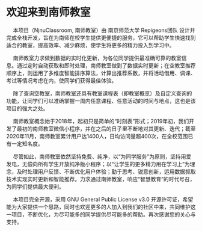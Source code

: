 # 欢迎来到南师教室

&ensp;&ensp;
本项目（NjnuClassroom, 南师教室）由 南京师范大学 Repigeons团队 设计并完成全栈开发，旨在为南师在校学生提供更便捷的服务，它可以帮助学生快速找到适合的教室，提高效率、减少麻烦，使学生将更多的精力投入到学习中。

&ensp;&ensp;
南师教室力求做到数据的实时化更新，为各位同学提供最准确可靠的教室信息。通过定时自动获取和即时处理，南师教室做到了数据实时更新；在空教室推荐顺序上，则运用了多维度智能排序算法，计算出推荐系数，并将活动借用、调课、考试等情况考虑在内，使同学们获得最佳体验。

&ensp;&ensp;
除了查询空教室，南师教室还具有教室课程表（即教室概览）及自定义查询的功能，让同学们可以准确掌握一周内任意课程、任意活动的时间与地点，这也是该项目的强大之处。

&ensp;&ensp;
南师教室概念始于2018年，起初只是简单的“时刻表”形式；2019年初，我们开发了最初的南师教室微信小程序，并在之后的日子里不断地对其更新、迭代；截至2020年11月，南师教室累计用户达1400人，日均访问量超400次，在全校范围已有一定知名度。

&ensp;&ensp;
尽管如此，南师教室依然坚持免费、纯净，以“为同学服务”为原则，坚持用爱发电，无偿向所有学生开放纯净版小程序；以“让学生的更多精力用在学习上”为理念，及时处理用户反馈、不断优化用户体验；勤于思考、锐意创新，运用数据抓取技术实现实时更新和智能推荐。力求通过南师教室，响应“智慧教育”的时代号召，为同学们提供最大便利。

&ensp;&ensp;
本项目完全开源，采用 GNU General Public License v3.0 开源许可证，希望能为大家提供一个思路，同时也欢迎更多的人加入到我们的社区中来，共同维护这一项目，不断优化，为尽可能多的同学提供尽可能多的帮助。再次感谢您的关心与支持。
